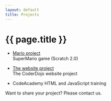 ```yaml
---
layout: default
title: Projects
---
```


# {{ page.title }}

- [Mario project](/project/mario)  
    SuperMario game (Scratch 2.0)

- [The website project](/project/website)  
    The CoderDojo website project 

- CodeAcademy HTML and JavaScript training

Want to share your project? Please contact us.



